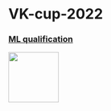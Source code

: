 # VK-cup-2022

### [ML qualification](https://github.com/vlbudaeva/VK-cup-2022/tree/main/step_1_%20qualification)

<img src="https://github.com/vlbudaeva/VK-cup-2022/blob/main/results/step1.png" width="100">

